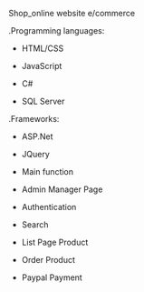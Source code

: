 Shop_online
website e/commerce

.Programming languages:

- HTML/CSS

- JavaScript

- C#

- SQL Server

.Frameworks:

- ASP.Net

- JQuery

- Main function

- Admin Manager Page

- Authentication

- Search

- List Page Product

- Order Product

- Paypal Payment
